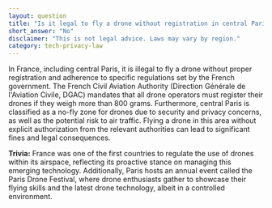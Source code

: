 ```yaml
---
layout: question
title: "Is it legal to fly a drone without registration in central Paris?"
short_answer: "No"
disclaimer: "This is not legal advice. Laws may vary by region."
category: tech-privacy-law
---
```

In France, including central Paris, it is illegal to fly a drone without proper registration and adherence to specific regulations set by the French government. The French Civil Aviation Authority (Direction Générale de l'Aviation Civile, DGAC) mandates that all drone operators must register their drones if they weigh more than 800 grams. Furthermore, central Paris is classified as a no-fly zone for drones due to security and privacy concerns, as well as the potential risk to air traffic. Flying a drone in this area without explicit authorization from the relevant authorities can lead to significant fines and legal consequences.

**Trivia:** France was one of the first countries to regulate the use of drones within its airspace, reflecting its proactive stance on managing this emerging technology. Additionally, Paris hosts an annual event called the Paris Drone Festival, where drone enthusiasts gather to showcase their flying skills and the latest drone technology, albeit in a controlled environment.

